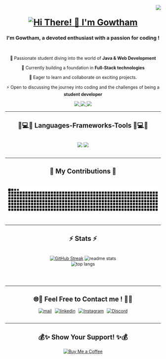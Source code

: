 <img align="right" src="https://visitor-badge.laobi.icu/badge?page_id=GowthamXeno.GowthamXeno" />

<h1 align="center">
    <a href="https://git.io/typing-svg"><img src="https://readme-typing-svg.demolab.com?font=Righteous&size=35&duration=3500&pause=500&center=true&random=false&width=500&height=70&lines=Hi+There!+%F0%9F%91%8B;I'm+Gowtham;Programming+Enthusiast+;Full+Stack+Web+Developer" alt="Hi There! 👋 I'm Gowtham" /></a>
</h1>

<h3 align="center">I'm Gowtham, a devoted enthusiast with a passion for coding !</h3>

<br/>

<div align="center">
 
 🔭 Passionate student diving into the world of **Java & Web Development**
 
 🌱 Currently building a foundation in **Full-Stack technologies**

🚀 Eager to learn and collaborate on exciting projects.

⚡ Open to discussing the journey into coding and the challenges of being a **student developer**

 </div>
 
<div align="center"> 
  <a href="mailto:gowthamudpm2004@gmail.com">
    <img src="https://img.shields.io/badge/Gmail-333333?style=for-the-badge&logo=gmail&logoColor=red" />
  </a>
  <a href="https://www.linkedin.com/in/gowtham-m-75973a22a/" target="_blank">
    <img src="https://img.shields.io/badge/LinkedIn-0077B5?style=for-the-badge&logo=linkedin&logoColor=white" target="_blank" />
  </a>
  <a href="https://portfoliogowtham.vercel.app/" target="_blank">
     <img src="https://img.shields.io/badge/Portfolio-FF5722?style=for-the-badge&logo=todoist&logoColor=white" target="_blank" /> <!-- sqlite, safari, google-chrome are other good icon options -->
  </a>
</div>

 <hr/>
 
<h2 align="center">🌟💻🔧 Languages-Frameworks-Tools 🔧💻🌟</h2>
<br/>
<div align="center">
    <img src="https://skillicons.dev/icons?i=java,javascript,typescript,mysql,react,angular,flutter,nodejs,mongodb,express,git,github" />
    <img src="https://skillicons.dev/icons?i=dart,html,css,vscode,npm,tailwind,bootstrap,postman,vercel" /><br>
</div>

<br/>
<hr/>

<div align="center">
  <h2>🐍 My Contributions 🐍</h2>
  <br>
  <picture>
  <source
    media="(prefers-color-scheme: dark)"
    srcset="https://raw.githubusercontent.com/GowthamXeno/GowthamXeno/output/github-contribution-grid-snake-dark-xeno.svg"
  />
  <source
    media="(prefers-color-scheme: light)"
    srcset="https://raw.githubusercontent.com/GowthamXeno/GowthamXeno/output/github-contribution-grid-snake.svg"
  />
  <img
    alt="github contribution grid snake animation"
    src="https://raw.githubusercontent.com/GowthamXeno/GowthamXeno/output/github-contribution-grid-snake-dark-xeno.svg"
  />
</picture>
  
  <br/>
</div>

<hr/>

<h2 align="center">⚡ Stats ⚡</h2>
<br>
<div align=center>
  <a href="https://git.io/streak-stats"><img src="https://streak-stats.demolab.com?user=GowthamXeno&theme=transparent&hide_border=true" alt="GitHub Streak" /></a>
  <img width=390 src="https://github-readme-stats-salesp07.vercel.app/api?username=GowthamXeno&count_private=true&show_icons=true&theme=transparent&rank_icon=github&hide_border=true" alt="readme stats"/>
  <br/>
  <img width=325 align="center" src="https://github-readme-stats-salesp07.vercel.app/api/top-langs/?username=GowthamXeno&hide=HTML&langs_count=8&layout=compact&theme=transparent&hide_border=true&exclude_repo=github-readme-stats" alt="top langs" />
</div>

<br/><br/>


<hr/>

<h2 align="center">🌐👥 Feel Free to Contact me ! 👥🌐</h2>

<div align="center" style="display: flex;justify-content:center; gap: 10px;">
  <a href="mailto:gowthamudpm2004@gmail.com" target="_blank">
    <img src="https://socialize-md.vercel.app/api/badge/mail" width="52" height="40" alt="mail"  />
  </a>
  <a href="https://www.linkedin.com/in/gowtham-m-75973a22a/" target="_blank">
    <img src="https://socialize-md.vercel.app/api/badge/linkedin" width="52" height="40" alt="linkedin"  />
  </a>
  <a href="https://www.instagram.com/gowthamxeno" target="_blank">
    <img src="https://socialize-md.vercel.app/api/badge/instagram" width="52" height="40" alt="Instagram"  />
  </a>
   <a href="https://discord.gg/https://discord.gg/aVx39y5Eq6" target="_blank">
    <img src="https://socialize-md.vercel.app/api/badge/discord" width="52" height="40" alt="Discord"  />
  </a>
</div>
<br/>
<hr/>
<h2 align="center">💰✨ Show Your Support! ✨💰</h2>
<div align="center">
<a href="https://www.buymeacoffee.com/gowthamxeno" target="_blank">
  <img src="https://img.buymeacoffee.com/button-api/?text=Buy%20me%20a%20coffee&emoji=%E2%98%95&slug=gowthamxeno&button_colour=FFDD00&font_colour=000000&font_family=Comic&outline_colour=000000&coffee_colour=ffffff" alt="Buy Me a Coffee">
</a>
</div>

<br/>
